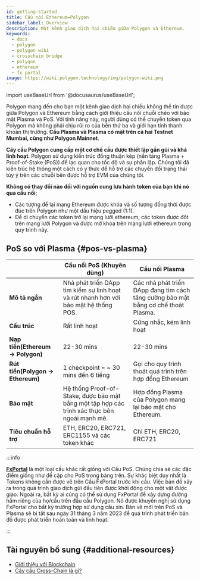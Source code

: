 ```yaml
---
id: getting-started
title: Cầu nối Ethereum↔Polygon
sidebar_label: Overview
description: Một kênh giao dịch hai chiều giữa Polygon và Ethereum.
keywords:
  - docs
  - polygon
  - polygon wiki
  - crosschain bridge
  - polygon
  - ethereum
  - fx portal
image: https://wiki.polygon.technology/img/polygon-wiki.png
---
```


import useBaseUrl from '@docusaurus/useBaseUrl';

Polygon mang đến cho bạn một kênh giao dịch hai chiều không thể tin được giữa Polygon và Ethereum bằng cách giới thiệu cầu nối chuỗi chéo với bảo mật Plasma và PoS. Với tính năng này, người dùng có thể chuyển token qua Polygon mà không phải chịu rủi ro của bên thứ ba và giới hạn tính thanh khoản thị trường. **Cầu Plasma và Plasma có mặt trên cả hai Testnet Mumbai, cũng như Polygon Mainnet**.

**Cây cầu Polygon cung cấp một cơ chế cầu được thiết lập gần gũi và khá linh hoạt**. Polygon sử dụng kiến trúc đồng thuận kép (nền tảng Plasma + Proof-of-Stake (PoS)) để lạc quan cho tốc độ và sự phân lập. Chúng tôi đã kiến trúc hệ thống một cách có ý thức để hỗ trợ các chuyển đổi trạng thái tùy ý trên các chuỗi bên được hỗ trợ EVM của chúng tôi.

**Không có thay đổi nào đối với nguồn cung lưu hành token của bạn khi nó qua cầu nối**;

- Các tượng để lại mạng Ethereum được khóa và số tượng đồng thời được đúc trên Polygon như một dấu hiệu pegged (1:1).
- Để di chuyển các token trở lại mạng lưới ethereum, các token được đốt trên mạng lưới Polygon và được mở khóa trên mạng lưới ethereum trong quy trình này.

## PoS so với Plasma {#pos-vs-plasma}

|                                      | Cầu nối PoS (Khuyên dùng) | Cầu nối Plasma |
| ------------------------------------ | ---------------------------------------------------------------------------------------- | ----------------------------------------------------------------------------------------- |
| **Mô tả ngắn** | Nhà phát triển DApp tìm kiếm sự linh hoạt và rút nhanh hơn với bảo mật hệ thống POS. | Các nhà phát triển DApp đang tìm cách tăng cường bảo mật bằng cơ chế thoát Plasma\. |
| **Cấu trúc** | Rất linh hoạt | Cứng nhắc, kém linh hoạt |
| **Nạp tiền\(Ethereum → Polygon\)** | 22-30 mins | 22-30 mins |
| **Rút tiền\(Polygon → Ethereum\)** | 1 checkpoint = ~ 30 mins đến 6 tiếng | Gọi cho quy trình thoát quá trình trên hợp đồng Ethereum |
| **Bảo mật** | Hệ thống Proof\-of\-Stake, được bảo mật bằng một tập hợp các trình xác thực bên ngoài mạnh mẽ\. | Hợp đồng Plasma của Polygon mang lại bảo mật cho Ethereum. |
| **Tiêu chuẩn hỗ trợ** | ETH, ERC20, ERC721, ERC1155 và các token khác | Chỉ ETH, ERC20, ERC721 |

:::info

[**FxPortal**](/develop/l1-l2-communication/fx-portal.md) là một loại cầu khác rất giống với Cầu PoS. Chúng chia sẻ các đặc điểm giống như đề cập cho PoS trong bảng trên. Sự khác biệt duy nhất là Tokens không cần được vẽ trên Cầu FxPortal trước khi cầu. Việc bản đồ xảy ra trong quá trình giao dịch gửi đầu tiên được khởi động cho một vật được giao. Ngoài ra, bất kỳ ai cũng có thể sử dụng FxPortal để xây dựng đường hầm riêng của họ/cầu trên đầu cầu Polygon. Nó được khuyến nghị sử dụng FxPortal cho bất kỳ trường hợp sử dụng cầu xin. Bản vẽ mới trên PoS và Plasma sẽ bị tắt sau ngày 31 tháng 3 năm 2023 để quá trình phát triển bản đồ được phát triển hoàn toàn và linh hoạt.

:::

## Tài nguyên bổ sung {#additional-resources}

- [Giới thiệu với Blockchain](https://ethereum.org/en/bridges/)
- [Cây cầu Cross-Chain là gì?](https://www.alchemy.com/overviews/cross-chain-bridges)
